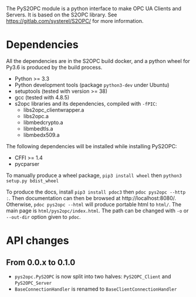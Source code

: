 The PyS2OPC module is a python interface to make OPC UA Clients and Servers.
It is based on the S2OPC library.
See https://gitlab.com/systerel/S2OPC/ for more information.


# Dependencies

All the dependencies are in the S2OPC build docker,
and a python wheel for Py3.6 is produced by the build process.

- Python >= 3.3
- Python development tools (package `python3-dev` under Ubuntu)
- setuptools (tested with version >= 38)
- gcc (tested with 4.8.5)
- s2opc libraries and its dependencies, compiled with `-fPIC`:
  - libs2opc_clientwrapper.a
  - libs2opc.a
  - libmbedcrypto.a
  - libmbedtls.a
  - libmbedx509.a

The following dependencies will be installed while installing PyS2OPC:

- CFFI >= 1.4
- pycparser

To manually produce a wheel package, `pip3 install wheel` then `python3 setup.py bdist_wheel`

To produce the docs, install `pip3 install pdoc3` then `pdoc pys2opc --http :`.
Then documentation can then be browsed at http://localhost:8080/.
Otherwise, `pdoc pys2opc --html` will produce portable html to `html/`.
The main page is `html/pys2opc/index.html`.
The path can be changed with `-o` or `--out-dir` option given to `pdoc`.


# API changes

## From 0.0.x to 0.1.0

- `pys2opc.PyS2OPC` is now split into two halves: `PyS2OPC_Client` and `PyS2OPC_Server`
- `BaseConnectionHandler` is renamed to `BaseClientConnectionHandler`


[modeline]: # ( vim: set syntax=markdown spell spelllang=en: )
